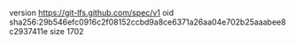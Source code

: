 version https://git-lfs.github.com/spec/v1
oid sha256:29b546efc0916c2f08152ccbd9a8ce6371a26aa04e702b25aaabee8c2937411e
size 1702
